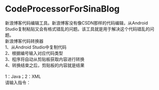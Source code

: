 # CodeProcessorForSinaBlog
新浪博客代码编辑工具。新浪博客没有像CSDN那样的代码编辑，从Android Studio复制粘贴又会有格式错乱的问题。该工具就是用于解决这个代码错乱的问题。
<br/>
新浪博客代码转换器<br/>
1、从Android Studio中复制代码<br/>
2、根据编号输入对应代码类型<br/>
3、程序将自动从剪贴板获取内容进行转换<br/>
4、转换结束之后，剪贴板的内容就是结果<br/>
<br/>
1：Java；2：XML<br/>
请输入指令：
